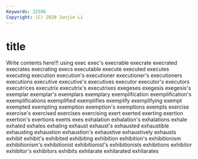 ```yaml
---
Keywords: 32596
Copyright: (C) 2020 Junjie Li
---
```


# title

Write contents here!!!
using 
exec 
exec's 
execrable 
execrate 
execrated 
execrates 
execrating 
execs 
executable
execute 
executed 
executes 
executing 
execution 
execution's 
executioner 
executioner's 
executioners 
executions
executive 
executive's 
executives 
executor 
executor's 
executors 
executrices 
executrix 
executrix's 
executrixes
exegeses 
exegesis 
exegesis's 
exemplar 
exemplar's 
exemplars 
exemplary 
exemplification 
exemplification's 
exemplifications
exemplified 
exemplifies 
exemplify 
exemplifying 
exempt 
exempted 
exempting 
exemption 
exemption's 
exemptions
exempts 
exercise 
exercise's 
exercised 
exercises 
exercising 
exert 
exerted 
exerting 
exertion
exertion's 
exertions 
exerts 
exes 
exhalation 
exhalation's 
exhalations 
exhale 
exhaled 
exhales
exhaling 
exhaust 
exhaust's 
exhausted 
exhaustible 
exhausting 
exhaustion 
exhaustion's 
exhaustive 
exhaustively
exhausts 
exhibit 
exhibit's 
exhibited 
exhibiting 
exhibition 
exhibition's 
exhibitionism 
exhibitionism's 
exhibitionist
exhibitionist's 
exhibitionists 
exhibitions 
exhibitor 
exhibitor's 
exhibitors 
exhibits 
exhilarate 
exhilarated 
exhilarates
